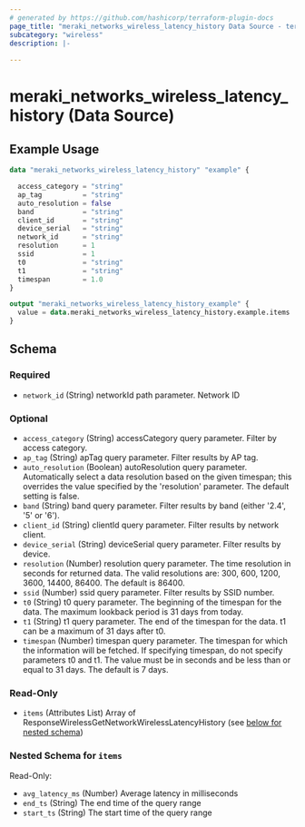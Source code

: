 ```yaml
---
# generated by https://github.com/hashicorp/terraform-plugin-docs
page_title: "meraki_networks_wireless_latency_history Data Source - terraform-provider-meraki"
subcategory: "wireless"
description: |-
  
---
```


# meraki_networks_wireless_latency_history (Data Source)



## Example Usage

```terraform
data "meraki_networks_wireless_latency_history" "example" {

  access_category = "string"
  ap_tag          = "string"
  auto_resolution = false
  band            = "string"
  client_id       = "string"
  device_serial   = "string"
  network_id      = "string"
  resolution      = 1
  ssid            = 1
  t0              = "string"
  t1              = "string"
  timespan        = 1.0
}

output "meraki_networks_wireless_latency_history_example" {
  value = data.meraki_networks_wireless_latency_history.example.items
}
```

<!-- schema generated by tfplugindocs -->
## Schema

### Required

- `network_id` (String) networkId path parameter. Network ID

### Optional

- `access_category` (String) accessCategory query parameter. Filter by access category.
- `ap_tag` (String) apTag query parameter. Filter results by AP tag.
- `auto_resolution` (Boolean) autoResolution query parameter. Automatically select a data resolution based on the given timespan; this overrides the value specified by the 'resolution' parameter. The default setting is false.
- `band` (String) band query parameter. Filter results by band (either '2.4', '5' or '6').
- `client_id` (String) clientId query parameter. Filter results by network client.
- `device_serial` (String) deviceSerial query parameter. Filter results by device.
- `resolution` (Number) resolution query parameter. The time resolution in seconds for returned data. The valid resolutions are: 300, 600, 1200, 3600, 14400, 86400. The default is 86400.
- `ssid` (Number) ssid query parameter. Filter results by SSID number.
- `t0` (String) t0 query parameter. The beginning of the timespan for the data. The maximum lookback period is 31 days from today.
- `t1` (String) t1 query parameter. The end of the timespan for the data. t1 can be a maximum of 31 days after t0.
- `timespan` (Number) timespan query parameter. The timespan for which the information will be fetched. If specifying timespan, do not specify parameters t0 and t1. The value must be in seconds and be less than or equal to 31 days. The default is 7 days.

### Read-Only

- `items` (Attributes List) Array of ResponseWirelessGetNetworkWirelessLatencyHistory (see [below for nested schema](#nestedatt--items))

<a id="nestedatt--items"></a>
### Nested Schema for `items`

Read-Only:

- `avg_latency_ms` (Number) Average latency in milliseconds
- `end_ts` (String) The end time of the query range
- `start_ts` (String) The start time of the query range
